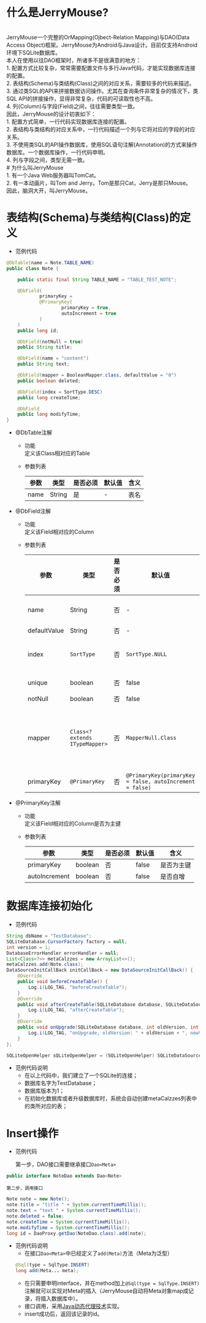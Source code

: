 # 什么是JerryMouse?
<br>
JerryMouse一个完整的OrMapping(Ojbect-Relation Mapping)与DAO(Data Access Object)框架。JerryMouse为Android与Java设计。目前仅支持Android环境下SQLite数据库。<br>
本人在使用以往DAO框架时，所诸多不是很满意的地方：<br>
1. 配置方式比较复杂，常常需要配置文件与多行Java代码，才能实现数据库连接的配置。<br>
2. 表结构(Schema)与类结构(Class)之间的对应关系，需要较多的代码来描述。<br>
3. 通过类SQL的API来拼接数据访问操作。尤其在查询条件非常复杂的情况下，类SQL API的拼接操作，显得非常复杂，代码的可读取性也不高。<br>
4. 列(Column)与字段(Field)之间，往往需要类型一致。<br>
因此，JerryMouse的设计初衷如下：<br>
1. 配置方式简单，一行代码实现数据库连接的配置。<br>
2. 表结构与类结构的对应关系中，一行代码描述一个列与它将对应的字段的对应关系。<br>
3. 不使用类SQL的API操作数据库，使用SQL语句注解(Annotation)的方式来操作数据库。一个数据库操作，一行代码申明。<br>
4. 列与字段之间，类型无需一致。<br>
# 为什么叫JerryMouse
<br>
1. 有一个Java Web服务器叫TomCat。<br>
2. 有一本动画片，叫Tom and Jerry。Tom是那只Cat，Jerry是那只Mouse。<br>
因此，脑洞大开，叫JerryMouse。<br>

# 表结构(Schema)与类结构(Class)的定义
+ 范例代码
```java
@DbTable(name = Note.TABLE_NAME)
public class Note {

	public static final String TABLE_NAME = "TABLE_TEST_NOTE";

	@DbField(
			primaryKey =
			@PrimaryKey(
					primaryKey = true,
					autoIncrement = true
			)
	)
	public long id;

	@DbField(notNull = true)
	public String title;

	@DbField(name = "content")
	public String text;

	@DbField(mapper = BooleanMapper.class, defaultValue = "0")
	public boolean deleted;

	@DbField(index = SortType.DESC)
	public long createTime;

	@DbField
	public long modifyTime;
}
```
+ @DbTable注解
	* 功能<br>
		定义该Class相对应的Table
	* 参数列表<br>
	
		| 参数 | 类型 | 是否必须 | 默认值 | 含义 |
		| ------------- | ------------- | ------------- | ------------- | ------------- |
		|	name          | String        | 是            | -             | 表名          |
+ @DbField注解
	* 功能<br>
		定义该Field相对应的Column
	* 参数列表<br>
	
		| 参数 | 类型 | 是否必须 | 默认值 | 含义 |
		| ------------- | ------------- | ------------- | ------------- | ------------- |
		|	name 				| String        | 否            | -            		| 列名，当为空时，取Field的名字作为列名						|
		|	defaultValue  		| String        | 否            | -             		| 默认值													|
		|	index 			| `SortType`  	| 否            | `SortType.NULL`	| 是否需要创建索引，取值`SortType.ASC`、`SortType.DESC`		|
		|	unique       		| boolean       | 否            | false         		| 是否需要创建唯一索引										|
		|	notNull      		| boolean       | 否            | false          		| 是否允许为空											|
		|	mapper     		| `Class<? extends ITypeMapper>`| 否 | `MapperNull.Class` | 如果设置mapper，则允许该Field与Column的类型不一致，需要mapper来进行转换 |
		|	primaryKey          | `@PrimaryKey` | 否            | `@PrimaryKey(primaryKey = false, autoIncrement = false)` | 是否为主键 |
+ @PrimaryKey注解
	* 功能<br>
		定义该Field相对应的Column是否为主键
	* 参数列表<br>

		| 参数 | 类型 | 是否必须 | 默认值 | 含义 |
		| ------------- | ------------- | ------------- | ------------- | ------------- |
		|	primaryKey 		| boolean       | 否            | false           	| 是否为主键		|
		|	autoIncrement  		| boolean       | 否            | false           	| 是否自增		|

# 数据库连接初始化
+ 范例代码
```Java
String dbName = "TestDatabase";
SQLiteDatabase.CursorFactory factory = null;
int version = 1;
DatabaseErrorHandler errorHandler = null;
List<Class<?>> metaCalzzes = new ArrayList<>();
metaCalzzes.add(Note.class);
DataSourceInitCallBack initCallBack = new DataSourceInitCallBack() {
	@Override
	public void beforeCreateTable() {
		Log.i(LOG_TAG, "beforeCreateTable");
	}
	@Override
	public void afterCreateTable(SQLiteDatabase database, SQLiteDataSource dataSource) {
		Log.i(LOG_TAG, "afterCreateTable");
	}
	@Override
	public void onUpgrade(SQLiteDatabase database, int oldVersion, int newVersion, SQLiteDataSource dataSource) {
		Log.i(LOG_TAG, "onUpgrade, oldVersion: " + oldVersion + ", newVersion: " + newVersion);
	}
};

SQLiteOpenHelper sQLiteOpenHelper = (SQLiteOpenHelper) SQLiteDataSource.init(context, dbName, factory, version,	errorHandler, metaCalzzes, initCallBack);
```
+ 范例代码说明
	* 在以上代码中，我们建立了一个SQLite的连接；
	* 数据库名字为TestDatabase；
	* 数据库版本为1；
	* 在初始化数据库或者升级数据库时，系统会自动创建metaCalzzes列表中的类所对应的表；

# Insert操作
+ 范例代码<br>

	第一步，DAO接口需要继承接口`Dao<Meta>`
```Java
public interface NoteDao extends Dao<Note> 
```

	第二步，调用接口
```Java
Note note = new Note();
note.title = "title " + System.currentTimeMillis();
note.text = "text " + System.currentTimeMillis();
note.deleted = false;
note.createTime = System.currentTimeMillis();
note.modifyTime = System.currentTimeMillis();
long id = DaoProxy.getDao(NoteDao.class).add(note);
```
+ 范例代码说明
	* 在接口`Dao<Meta>`中已经定义了`add(Meta)`方法（Meta为泛型）
	```Java
	@Sql(type = SqlType.INSERT)
	long add(Meta... meta);
	```
	* 在只需要申明interface，并在method加上`@Sql(type = SqlType.INSERT)`注解就可以实现对Meta的插入（JerryMouse自动将Meta对象map成记录，将插入数据库中）。
	* 接口调用，采用[Java动态代理技术](http://www.ibm.com/developerworks/library/j-jtp08305/ "")实现。
	* insert成功后，返回该记录的id。
